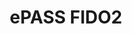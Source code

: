 ---
title: ePASS FIDO2
draft: true
vendor: feitian
vendor_link: https://www.ftsafe.com/Products/FIDO/Single_Button_FIDO
purchase:
  amazon: null
  vendor: null
features:
  - u2f
  - fido
  - hotp
  - management-app
  - management-app-win
interfaces:
  - usba
  - usbc
summary: Feitian's ePASS Fido2 series provides a standards compliant U2F option for a low price.
---